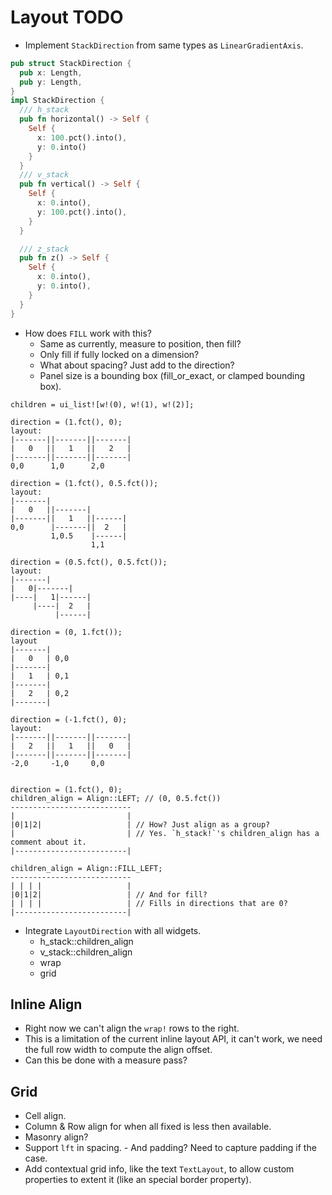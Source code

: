 # Layout TODO

* Implement `StackDirection` from same types as `LinearGradientAxis`.
```rust
pub struct StackDirection {
  pub x: Length,
  pub y: Length,
}
impl StackDirection {
  /// h_stack
  pub fn horizontal() -> Self {
    Self {
      x: 100.pct().into(),
      y: 0.into()
    }
  }
  /// v_stack
  pub fn vertical() -> Self {
    Self {
      x: 0.into(),
      y: 100.pct().into(),
    }
  }

  /// z_stack
  pub fn z() -> Self {
    Self { 
      x: 0.into(),
      y: 0.into(),
    }
  }
}
```
- How does `FILL` work with this?
  - Same as currently, measure to position, then fill?
  - Only fill if fully locked on a dimension?
  - What about spacing? Just add to the direction?
  - Panel size is a bounding box (fill_or_exact, or clamped bounding box).

```text
children = ui_list![w!(0), w!(1), w!(2)];

direction = (1.fct(), 0);
layout:
|-------||-------||-------|
|   0   ||   1   ||   2   |
|-------||-------||-------|
0,0      1,0      2,0

direction = (1.fct(), 0.5.fct());
layout:
|-------|
|   0   ||-------|
|-------||   1   ||------|
0,0      |-------||  2   |
         1,0.5    |------|
                  1,1

direction = (0.5.fct(), 0.5.fct());
layout:
|-------|
|   0|-------|
|----|   1|------|
     |----|  2   |
          |------|

direction = (0, 1.fct());
layout
|-------|
|   0   | 0,0
|-------|
|   1   | 0,1
|-------|
|   2   | 0,2
|-------|

direction = (-1.fct(), 0);
layout:
|-------||-------||-------|
|   2   ||   1   ||   0   |
|-------||-------||-------|
-2,0     -1,0     0,0


direction = (1.fct(), 0);
children_align = Align::LEFT; // (0, 0.5.fct())
---------------------------
|                         |
|0|1|2|                   | // How? Just align as a group? 
|                         | // Yes. `h_stack!`'s children_align has a comment about it.
|-------------------------|

children_align = Align::FILL_LEFT;
---------------------------
| | | |                   |
|0|1|2|                   | // And for fill?
| | | |                   | // Fills in directions that are 0?
|-------------------------|
```

* Integrate `LayoutDirection` with all widgets.
  - h_stack::children_align
  - v_stack::children_align
  - wrap
  - grid

## Inline Align

* Right now we can't align the `wrap!` rows to the right.
* This is a limitation of the current inline layout API, it can't work, 
  we need the full row width to compute the align offset.
* Can this be done with a measure pass?

## Grid 

* Cell align.
* Column & Row align for when all fixed is less then available.
* Masonry align?
* Support `lft` in spacing.
        - And padding? Need to capture padding if the case.
* Add contextual grid info, like the text `TextLayout`, to allow custom properties to extent it (like an special border property).